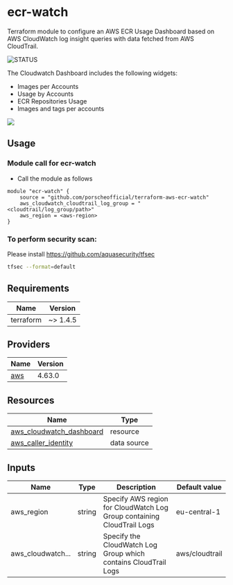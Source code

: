 # ecr-watch

Terraform module to configure an AWS ECR Usage Dashboard based on AWS CloudWatch log insight queries with data fetched from AWS CloudTrail.

![STATUS](https://github.com/porscheofficial/ecr-watch/actions/workflows/.github/workflows/main.yml/badge.svg)

The Cloudwatch Dashboard includes the following widgets:
  * Images per Accounts
  * Usage by Accounts
  * ECR Repositories Usage
  * Images and tags per accounts

<img src="https://github.com/porscheofficial/ecr-watch/blob/main/images/ecr-watch.png?raw=true" />

## Usage
### Module call for ecr-watch

* Call the module as follows

```hcl
module "ecr-watch" {
    source = "github.com/porscheofficial/terraform-aws-ecr-watch"
    aws_cloudwatch_cloudtrail_log_group = "<cloudtrail/log_group/path>"
    aws_region = <aws-region>
}
```

### To perform security scan: 
Please install https://github.com/aquasecurity/tfsec
```bash
tfsec --format=default
```

## Requirements

| Name      | Version  |
|-----------|----------|
| terraform | ~> 1.4.5 |

## Providers

| Name                                                                | Version   |
|---------------------------------------------------------------------|-----------|
| [aws](https://registry.terraform.io/providers/hashicorp/aws/latest) | 4.63.0    |


## Resources

| Name                                                                                                                                                                             | Type        |
|----------------------------------------------------------------------------------------------------------------------------------------------------------------------------------|-------------|
| [aws_cloudwatch_dashboard](https://registry.terraform.io/providers/hashicorp/aws/latest/docs/resources/cloudwatch_dashboard)                                                                           | resource    |                                                  | data source |                                                                         | data source |
| [aws_caller_identity](https://registry.terraform.io/providers/hashicorp/aws/latest/docs/data-sources/caller_identity)                                                            | data source |


## Inputs

| Name              | Type         | Description                                                              | Default value    |
|-------------------|--------------|--------------------------------------------------------------------------|------------------|
| aws_region        | string       | Specify AWS region for CloudWatch Log Group containing CloudTrail Logs   | eu-central-1     |
| aws_cloudwatch... | string       | Specify the CloudWatch Log Group which contains CloudTrail Logs          | aws/cloudtrail   |

